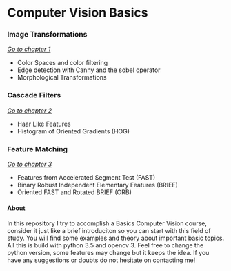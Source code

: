 #  Computer Vision Basics

### Image Transformations 
*<a href="https://github.com/andyguz17/ComputerVision_Basics/tree/master/Chapter%20%201">Go to chapter 1</a>*
- Color Spaces and color filtering 
- Edge detection with Canny and the sobel operator 
- Morphological Transformations 

### Cascade Filters
*<a href="https://github.com/andyguz17/ComputerVision_Basics/tree/master/Chapter%202">Go to chapter 2</a>*
- Haar Like Features
- Histogram of Oriented Gradients (HOG)

### Feature Matching
*<a href="https://github.com/andyguz17/ComputerVision_Basics/tree/master/Chapter%203">Go to chapter 3</a>*

- Features from Accelerated Segment Test (FAST)
- Binary Robust Independent Elementary Features (BRIEF)
- Oriented FAST and Rotated BRIEF (ORB)
  
#### About
In this repository I try to accomplish a Basics Computer Vision course, consider it just like a brief introduciton so you can start  with this field of study. You will find some examples and theory about important basic topics. All this is build with python 3.5 and opencv 3. Feel free to change the python version, some features may change but it keeps the idea. If you have any suggestions or doubts do not hesitate on contacting me!



